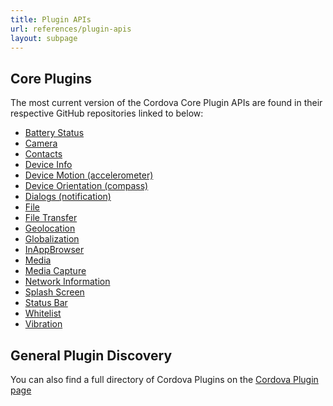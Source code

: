 ```yaml
---
title: Plugin APIs
url: references/plugin-apis
layout: subpage
---
```


## Core Plugins

The most current version of the Cordova Core Plugin APIs are found in their respective GitHub repositories linked to below:

- [Battery Status](https://github.com/apache/cordova-plugin-battery-status)
- [Camera](https://github.com/apache/cordova-plugin-camera)
- [Contacts](https://github.com/apache/cordova-plugin-contacts)
- [Device Info](https://github.com/apache/cordova-plugin-device)
- [Device Motion (accelerometer)](https://github.com/apache/cordova-plugin-device-motion)
- [Device Orientation (compass)](https://github.com/apache/cordova-plugin-device-orientation)
- [Dialogs (notification)](https://github.com/apache/cordova-plugin-dialogs)
- [File](https://github.com/apache/cordova-plugin-file)
- [File Transfer](https://github.com/apache/cordova-plugin-file-transfer)
- [Geolocation](https://github.com/apache/cordova-plugin-geolocation)
- [Globalization](https://github.com/apache/cordova-plugin-globalization)
- [InAppBrowser](https://github.com/apache/cordova-plugin-inappbrowser)
- [Media](https://github.com/apache/cordova-plugin-media)
- [Media Capture](https://github.com/apache/cordova-plugin-media-capture)
- [Network Information](https://github.com/apache/cordova-plugin-network-information)
- [Splash Screen](https://github.com/apache/cordova-plugin-splashscreen)
- [Status Bar](https://github.com/apache/cordova-plugin-statusbar)
- [Whitelist](https://github.com/apache/cordova-plugin-whitelist)
- [Vibration](https://github.com/apache/cordova-plugin-vibration)

## General Plugin Discovery

You can also find a full directory of Cordova Plugins on the [Cordova Plugin page](https://cordova.apache.org/plugins/)
